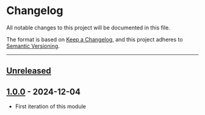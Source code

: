 # Changelog

All notable changes to this project will be documented in this file.

The format is based on [Keep a Changelog](https://keepachangelog.com/en/1.0.0/),
and this project adheres to [Semantic Versioning](https://semver.org/spec/v2.0.0.html).

* * *

## [Unreleased]

## [1.0.0] - 2024-12-04

- First iteration of this module

[Unreleased]: https://github.com/ortus-boxlang/bx-ui-forms/compare/v1.0.0...HEAD

[1.0.0]: https://github.com/ortus-boxlang/bx-ui-forms/compare/4826defe119f767771053e2896f18c0b825d6de7...v1.0.0
